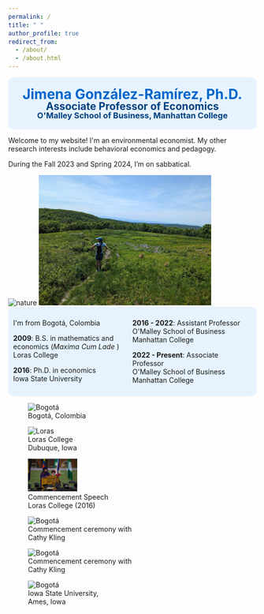 ```yaml
---
permalink: /
title: " "
author_profile: true
redirect_from: 
  - /about/
  - /about.html
---
```


<div style="background-color: #e6f3ff; padding: 20px; border-radius: 10px; text-align: center;">
  <h1 style="color: #0066cc; margin: 0; line-height: 1;">Jimena González-Ramírez, Ph.D.</h1>
  <h2 style="color: #004080; margin: 0; line-height: 1;">Associate Professor of Economics</h2>
  <h3 style="color: #004080; margin: 0; line-height: 1;">O'Malley School of Business, Manhattan College</h3>
</div>


Welcome to my website! I'm an environmental economist. My other research interests include behavioral economics and pedagogy.

During the Fall 2023 and Spring 2024, I’m on sabbatical.

<img src="/images/about/Nature.jpg" alt="nature" style="width: 350px; height: 200px;">
<img src="/images/about/nature2.jpg" alt="nature2" style="width: 350px; height: auto;">

<style>
@media (max-width: 600px) {
    .column-container {
        flex-direction: column;
    }
    .column {
        width: 100%;
    }
}
</style>

<div class="column-container" style= "display: flex; justify-content: space-between; background-color: #e6f3ff; padding: 10px; border-radius: 10px;">
    <div class="column" style="width: 45%;">
        <p>I'm from Bogotá, Colombia </p>
        <p><b>2009</b>: B.S. in mathematics and economics (<i>Maxima Cum Lade  </i>) <br> Loras College </p>
        <p><b>2016</b>: Ph.D. in economics <br> Iowa State University</p>
    </div>
    <div class="column" style="width: 45%;">
        <p><b>2016 - 2022</b>: Assistant Professor <br> O'Malley School of Business <br> Manhattan College</p>
        <p><b>2022 - Present</b>: Associate Professor <br> O'Malley School of Business <br> Manhattan College</p>
    </div>
</div>

<body>
<div class="image-container2">
        <figure>
            <img src="/images/about/Bogota.jpg" alt="Bogotá" width="100" height="auto">
            <figcaption><a>Bogotá, Colombia </a></figcaption>
        </figure>
        <figure>
            <img src="/images/about/Loras.JPG" alt="Loras" width="100" height="auto">
            <figcaption><a>Loras College <br> Dubuque, Iowa </a></figcaption>
        </figure>
        <figure>
            <img src="/images/about/Loras_2.jpg" alt="Loras2" width="100" height="auto">
            <figcaption><a>Commencement Speech <br> Loras College (2016)</a></figcaption>
        </figure>
        <figure>
            <img src="/images/about/ISU_graduation_3.jpg" alt="Bogotá" width="100" height="auto">
            <figcaption><a> Commencement ceremony with <br> Cathy Kling </a></figcaption>
        </figure>
                <figure>
            <img src="/images/about/ISU_graduation_4.JPG" alt="Bogotá" width="100" height="auto">
            <figcaption><a>Commencement ceremony with <br> Cathy Kling </a></figcaption>
        </figure>
        <figure>
            <img src="/images/about/Iowa State.JPG" alt="Bogotá" width="100" height="auto">
            <figcaption><a>Iowa State University, <br> Ames, Iowa </a></figcaption>
        </figure>
        <!-- Add more images as needed -->
    </div>
</body>



